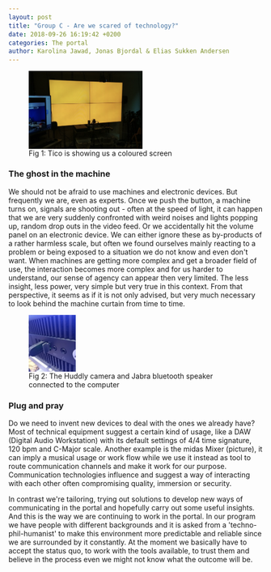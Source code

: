 ```yaml
---
layout: post
title: "Group C - Are we scared of technology?"
date: 2018-09-26 16:19:42 +0200
categories: The portal
author: Karolina Jawad, Jonas Bjordal & Elias Sukken Andersen
---
```


<figure>
<img src="/assets/img/Tico_going_mad.png" alt="Orange screen" width="53%" align="middle"/>
<figcaption>Fig 1: Tico is showing us a coloured screen </figcaption>
</figure>


### The ghost in the machine
We should not be afraid to use machines and electronic devices.
But frequently we are, even as experts. Once we push the button, a machine turns on, signals are shooting out - often at the speed of light,
it can happen that we are very suddenly confronted with weird noises and lights popping up, random drop outs in the video feed. Or we accidentally hit the volume panel on an electronic device. We can either ignore these as by-products of a rather harmless scale, but often we found ourselves mainly reacting to a problem or being exposed to a situation we do not know and even don't want. When machines are getting more complex and get a broader field of use, the interaction becomes more complex and for us harder to understand, our sense of agency can appear then very limited. The less insight, less power, very simple but very true in this context. 
From that perspective, it seems as if it is not only advised, but very much necessary to look behind the machine curtain from time to time.

<figure>
<img src="/assets/img/Bluetooth_plug.png" alt="Bluetooth plugged to computer" width="22%" align="middle"/>
<figcaption>Fig 2: The Huddly camera and Jabra bluetooth speaker connected to the computer  </figcaption>
</figure>

### Plug and pray
Do we need to invent new devices to deal with the ones we already have? 
Most of technical equipment suggest a certain kind of usage, like a DAW (Digital Audio Workstation) with its default settings of 4/4 time signature, 120 bpm and C-Major scale.
Another example is the midas Mixer (picture), it can imply a musical usage or work flow while we use it instead as tool to route communication channels and make it work for our purpose.
Communication technologies influence and suggest a way of interacting with each other often compromising quality, immersion or security.

In contrast we're tailoring, trying out solutions to develop new ways of communicating in the portal and hopefully carry out some useful insights. And this is the way we are continuing to work in the portal. 
In our program we have people with different backgrounds and it is asked from a 'techno-phil-humanist' to make this environment more predictable and reliable since we are surrounded by it constantly.
At the moment we basically have to accept the status quo, to work with the tools available, to trust them and believe in the process even we might not know what the outcome will be.
 

